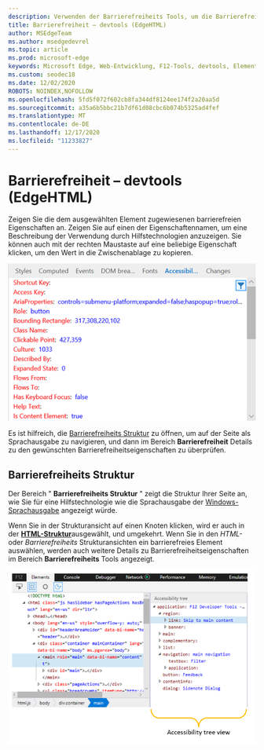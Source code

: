 ```yaml
---
description: Verwenden der Barrierefreiheits Tools, um die Barrierefreiheit der Seite überprüfen und Testen anzuzeigen
title: Barrierefreiheit – devtools (EdgeHTML)
author: MSEdgeTeam
ms.author: msedgedevrel
ms.topic: article
ms.prod: microsoft-edge
keywords: Microsoft Edge, Web-Entwicklung, F12-Tools, devtools, Elemente, Barrierefreiheit
ms.custom: seodec18
ms.date: 12/02/2020
ROBOTS: NOINDEX,NOFOLLOW
ms.openlocfilehash: 5fd5f072f602cb8fa344df8124ee174f2a20aa5d
ms.sourcegitcommit: a35a6b5bbc21b7df61d08cbc6b074b5325ad4fef
ms.translationtype: MT
ms.contentlocale: de-DE
ms.lasthandoff: 12/17/2020
ms.locfileid: "11233827"
---
```

# Barrierefreiheit – devtools (EdgeHTML)  

Zeigen Sie die dem ausgewählten Element zugewiesenen barrierefreien Eigenschaften an. Zeigen Sie auf einen der Eigenschaftennamen, um eine Beschreibung der Verwendung durch Hilfstechnologien anzuzeigen. Sie können auch mit der rechten Maustaste auf eine beliebige Eigenschaft klicken, um den Wert in die Zwischenablage zu kopieren.

![Bereich "Barrierefreiheit"](../media/elements_accessibility.png)

Es ist hilfreich, die [Barrierefreiheits Struktur](#accessibility-tree) zu öffnen, um auf der Seite als Sprachausgabe zu navigieren, und dann im Bereich **Barrierefreiheit** Details zu den gewünschten Barrierefreiheitseigenschaften zu überprüfen.

## Barrierefreiheits Struktur  

Der Bereich " **Barrierefreiheits Struktur** " zeigt die Struktur Ihrer Seite an, wie Sie für eine Hilfstechnologie wie die Sprachausgabe der [Windows-Sprachausgabe](https://support.microsoft.com/help/22798/windows-10-narrator-get-started) angezeigt würde.

Wenn Sie in der Strukturansicht auf einen Knoten klicken, wird er auch in der [**HTML-Struktur**](../elements.md#html-tree-view)ausgewählt, und umgekehrt. Wenn Sie in den *HTML-* oder *Barrierefreiheits* Strukturansichten ein barrierefreies Element auswählen, werden auch weitere Details zu Barrierefreiheitseigenschaften im Bereich **Barrierefreiheits** Tools angezeigt. 

![Strukturansicht für Barrierefreiheit](../media/elements_accessibility_tree.png)

<!--  Here are further resources on [Accessibility with Microsoft Edge](../../accessibility.md).  -->  
